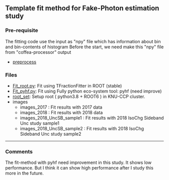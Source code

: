 ## Template fit method for Fake-Photon estimation study  

### Pre-requisite
The fitting code use the input as "npy" file which has information about bin and bin-contents of histogram
Before the start, we need make this "npy" file from "coffea-processor" output
 - [preprocess](https://github.com/JW-corp/J.W_Analysis/blob/main/Coffea_WZG/Condor_coffea/N04_draw_fake.py)



### Files 

 - [Fit_root.py](https://github.com/JW-corp/J.W_Analysis/blob/main/Coffea_WZG/Fitting/Fit_root.py): Fit using TFractionFitter in ROOT (stable)
 - [Fit_pyhf.py](https://github.com/JW-corp/J.W_Analysis/blob/main/Coffea_WZG/Fitting/Fit_pyhf.py): Fit using Fully python eco-system tool: pyhf (need improve)  
 - [root_set](https://github.com/JW-corp/J.W_Analysis/blob/main/Coffea_WZG/Fitting/root_set): Setup root ( python3.8 + ROOT6 ) in KNU-CCP cluster.  
 - images
   - images_2017 : Fit results with 2017 data
   - images_2018 : Fit results with 2018 data
   - images_2018_UncSB_sample1 : Fit results with 2018 IsoChg Sideband Unc study sample1
   - images_2018_UncSB_sample2 : Fit results with 2018 IsoChg Sideband Unc study sample2


---
### Comments
The fit-method with pyhf need improvement in this study.
It shows low performance. But I think it can show high performance after I study this more in the future.
